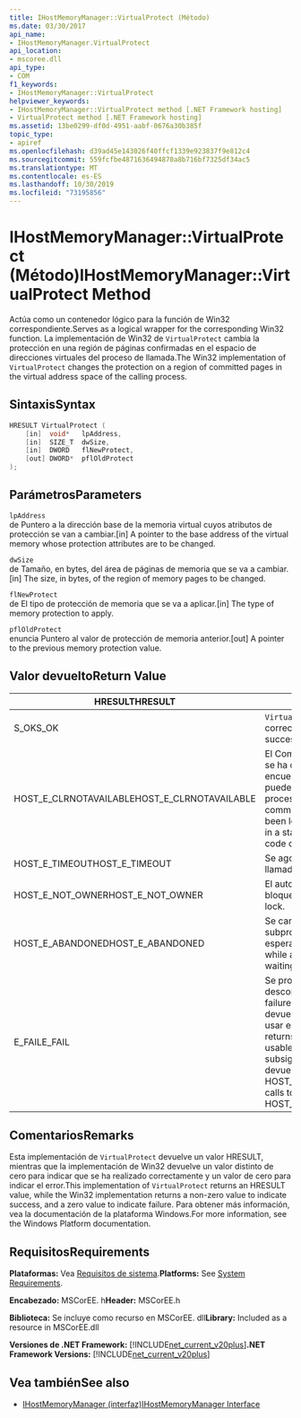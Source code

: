 ```yaml
---
title: IHostMemoryManager::VirtualProtect (Método)
ms.date: 03/30/2017
api_name:
- IHostMemoryManager.VirtualProtect
api_location:
- mscoree.dll
api_type:
- COM
f1_keywords:
- IHostMemoryManager::VirtualProtect
helpviewer_keywords:
- IHostMemoryManager::VirtualProtect method [.NET Framework hosting]
- VirtualProtect method [.NET Framework hosting]
ms.assetid: 13be0299-df0d-4951-aabf-0676a30b385f
topic_type:
- apiref
ms.openlocfilehash: d39ad45e143026f40ffcf1339e923837f9e812c4
ms.sourcegitcommit: 559fcfbe4871636494870a8b716bf7325df34ac5
ms.translationtype: MT
ms.contentlocale: es-ES
ms.lasthandoff: 10/30/2019
ms.locfileid: "73195856"
---
```

# <a name="ihostmemorymanagervirtualprotect-method"></a><span data-ttu-id="d6dae-102">IHostMemoryManager::VirtualProtect (Método)</span><span class="sxs-lookup"><span data-stu-id="d6dae-102">IHostMemoryManager::VirtualProtect Method</span></span>
<span data-ttu-id="d6dae-103">Actúa como un contenedor lógico para la función de Win32 correspondiente.</span><span class="sxs-lookup"><span data-stu-id="d6dae-103">Serves as a logical wrapper for the corresponding Win32 function.</span></span> <span data-ttu-id="d6dae-104">La implementación de Win32 de `VirtualProtect` cambia la protección en una región de páginas confirmadas en el espacio de direcciones virtuales del proceso de llamada.</span><span class="sxs-lookup"><span data-stu-id="d6dae-104">The Win32 implementation of `VirtualProtect` changes the protection on a region of committed pages in the virtual address space of the calling process.</span></span>  
  
## <a name="syntax"></a><span data-ttu-id="d6dae-105">Sintaxis</span><span class="sxs-lookup"><span data-stu-id="d6dae-105">Syntax</span></span>  
  
```cpp  
HRESULT VirtualProtect (  
    [in]  void*   lpAddress,  
    [in]  SIZE_T  dwSize,  
    [in]  DWORD   flNewProtect,  
    [out] DWORD*  pflOldProtect  
);  
```  
  
## <a name="parameters"></a><span data-ttu-id="d6dae-106">Parámetros</span><span class="sxs-lookup"><span data-stu-id="d6dae-106">Parameters</span></span>  
 `lpAddress`  
 <span data-ttu-id="d6dae-107">de Puntero a la dirección base de la memoria virtual cuyos atributos de protección se van a cambiar.</span><span class="sxs-lookup"><span data-stu-id="d6dae-107">[in] A pointer to the base address of the virtual memory whose protection attributes are to be changed.</span></span>  
  
 `dwSize`  
 <span data-ttu-id="d6dae-108">de Tamaño, en bytes, del área de páginas de memoria que se va a cambiar.</span><span class="sxs-lookup"><span data-stu-id="d6dae-108">[in] The size, in bytes, of the region of memory pages to be changed.</span></span>  
  
 `flNewProtect`  
 <span data-ttu-id="d6dae-109">de El tipo de protección de memoria que se va a aplicar.</span><span class="sxs-lookup"><span data-stu-id="d6dae-109">[in] The type of memory protection to apply.</span></span>  
  
 `pflOldProtect`  
 <span data-ttu-id="d6dae-110">enuncia Puntero al valor de protección de memoria anterior.</span><span class="sxs-lookup"><span data-stu-id="d6dae-110">[out] A pointer to the previous memory protection value.</span></span>  
  
## <a name="return-value"></a><span data-ttu-id="d6dae-111">Valor devuelto</span><span class="sxs-lookup"><span data-stu-id="d6dae-111">Return Value</span></span>  
  
|<span data-ttu-id="d6dae-112">HRESULT</span><span class="sxs-lookup"><span data-stu-id="d6dae-112">HRESULT</span></span>|<span data-ttu-id="d6dae-113">Descripción</span><span class="sxs-lookup"><span data-stu-id="d6dae-113">Description</span></span>|  
|-------------|-----------------|  
|<span data-ttu-id="d6dae-114">S_OK</span><span class="sxs-lookup"><span data-stu-id="d6dae-114">S_OK</span></span>|<span data-ttu-id="d6dae-115">`VirtualProtect` devolvió correctamente.</span><span class="sxs-lookup"><span data-stu-id="d6dae-115">`VirtualProtect` returned successfully.</span></span>|  
|<span data-ttu-id="d6dae-116">HOST_E_CLRNOTAVAILABLE</span><span class="sxs-lookup"><span data-stu-id="d6dae-116">HOST_E_CLRNOTAVAILABLE</span></span>|<span data-ttu-id="d6dae-117">El Common Language Runtime (CLR) no se ha cargado en un proceso o el CLR se encuentra en un estado en el que no puede ejecutar código administrado ni procesar la llamada correctamente.</span><span class="sxs-lookup"><span data-stu-id="d6dae-117">The common language runtime (CLR) has not been loaded into a process, or the CLR is in a state in which it cannot run managed code or process the call successfully.</span></span>|  
|<span data-ttu-id="d6dae-118">HOST_E_TIMEOUT</span><span class="sxs-lookup"><span data-stu-id="d6dae-118">HOST_E_TIMEOUT</span></span>|<span data-ttu-id="d6dae-119">Se agotó el tiempo de espera de la llamada.</span><span class="sxs-lookup"><span data-stu-id="d6dae-119">The call timed out.</span></span>|  
|<span data-ttu-id="d6dae-120">HOST_E_NOT_OWNER</span><span class="sxs-lookup"><span data-stu-id="d6dae-120">HOST_E_NOT_OWNER</span></span>|<span data-ttu-id="d6dae-121">El autor de la llamada no posee el bloqueo.</span><span class="sxs-lookup"><span data-stu-id="d6dae-121">The caller does not own the lock.</span></span>|  
|<span data-ttu-id="d6dae-122">HOST_E_ABANDONED</span><span class="sxs-lookup"><span data-stu-id="d6dae-122">HOST_E_ABANDONED</span></span>|<span data-ttu-id="d6dae-123">Se canceló un evento mientras un subproceso o fibra bloqueados estaba esperando en él.</span><span class="sxs-lookup"><span data-stu-id="d6dae-123">An event was canceled while a blocked thread or fiber was waiting on it.</span></span>|  
|<span data-ttu-id="d6dae-124">E_FAIL</span><span class="sxs-lookup"><span data-stu-id="d6dae-124">E_FAIL</span></span>|<span data-ttu-id="d6dae-125">Se produjo un error grave desconocido.</span><span class="sxs-lookup"><span data-stu-id="d6dae-125">An unknown catastrophic failure occurred.</span></span> <span data-ttu-id="d6dae-126">Cuando un método devuelve E_FAIL, el CLR ya no se puede usar en el proceso.</span><span class="sxs-lookup"><span data-stu-id="d6dae-126">When a method returns E_FAIL, the CLR is no longer usable within the process.</span></span> <span data-ttu-id="d6dae-127">Las llamadas subsiguientes a métodos de hospedaje devuelven HOST_E_CLRNOTAVAILABLE.</span><span class="sxs-lookup"><span data-stu-id="d6dae-127">Subsequent calls to hosting methods return HOST_E_CLRNOTAVAILABLE.</span></span>|  
  
## <a name="remarks"></a><span data-ttu-id="d6dae-128">Comentarios</span><span class="sxs-lookup"><span data-stu-id="d6dae-128">Remarks</span></span>  
 <span data-ttu-id="d6dae-129">Esta implementación de `VirtualProtect` devuelve un valor HRESULT, mientras que la implementación de Win32 devuelve un valor distinto de cero para indicar que se ha realizado correctamente y un valor de cero para indicar el error.</span><span class="sxs-lookup"><span data-stu-id="d6dae-129">This implementation of `VirtualProtect` returns an HRESULT value, while the Win32 implementation returns a non-zero value to indicate success, and a zero value to indicate failure.</span></span> <span data-ttu-id="d6dae-130">Para obtener más información, vea la documentación de la plataforma Windows.</span><span class="sxs-lookup"><span data-stu-id="d6dae-130">For more information, see the Windows Platform documentation.</span></span>  
  
## <a name="requirements"></a><span data-ttu-id="d6dae-131">Requisitos</span><span class="sxs-lookup"><span data-stu-id="d6dae-131">Requirements</span></span>  
 <span data-ttu-id="d6dae-132">**Plataformas:** Vea [Requisitos de sistema](../../../../docs/framework/get-started/system-requirements.md).</span><span class="sxs-lookup"><span data-stu-id="d6dae-132">**Platforms:** See [System Requirements](../../../../docs/framework/get-started/system-requirements.md).</span></span>  
  
 <span data-ttu-id="d6dae-133">**Encabezado:** MSCorEE. h</span><span class="sxs-lookup"><span data-stu-id="d6dae-133">**Header:** MSCorEE.h</span></span>  
  
 <span data-ttu-id="d6dae-134">**Biblioteca:** Se incluye como recurso en MSCorEE. dll</span><span class="sxs-lookup"><span data-stu-id="d6dae-134">**Library:** Included as a resource in MSCorEE.dll</span></span>  
  
 <span data-ttu-id="d6dae-135">**Versiones de .NET Framework:** [!INCLUDE[net_current_v20plus](../../../../includes/net-current-v20plus-md.md)]</span><span class="sxs-lookup"><span data-stu-id="d6dae-135">**.NET Framework Versions:** [!INCLUDE[net_current_v20plus](../../../../includes/net-current-v20plus-md.md)]</span></span>  
  
## <a name="see-also"></a><span data-ttu-id="d6dae-136">Vea también</span><span class="sxs-lookup"><span data-stu-id="d6dae-136">See also</span></span>

- [<span data-ttu-id="d6dae-137">IHostMemoryManager (interfaz)</span><span class="sxs-lookup"><span data-stu-id="d6dae-137">IHostMemoryManager Interface</span></span>](../../../../docs/framework/unmanaged-api/hosting/ihostmemorymanager-interface.md)
